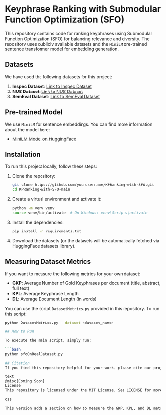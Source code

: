 # Keyphrase Ranking with Submodular Function Optimization (SFO)

This repository contains code for ranking keyphrases using Submodular Function Optimization (SFO) for balancing relevance and diversity. The repository uses publicly available datasets and the `MiniLM` pre-trained sentence transformer model for embedding generation.

## Datasets

We have used the following datasets for this project:

1. **Inspec Dataset**: [Link to Inspec Dataset](https://huggingface.co/datasets/memray/inspec/viewer/default/test?row=2)
2. **NUS Dataset**: [Link to NUS Dataset](https://huggingface.co/datasets/memray/nus/viewer/default/test)
3. **SemEval Dataset**: [Link to SemEval Dataset](https://huggingface.co/datasets/memray/semeval/viewer/default/test)

## Pre-trained Model

We use `MiniLM` for sentence embeddings. You can find more information about the model here:

- [MiniLM Model on HuggingFace](https://huggingface.co/sentence-transformers/all-MiniLM-L6-v2)

## Installation

To run this project locally, follow these steps:

1. Clone the repository:

    ```bash
    git clone https://github.com/yourusername/KPRanking-with-SFO.git
    cd KPRanking-with-SFO-main
    ```

2. Create a virtual environment and activate it:

    ```bash
    python -m venv venv
    source venv/bin/activate  # On Windows: venv\Scripts\activate
    ```

3. Install the dependencies:

    ```bash
    pip install -r requirements.txt
    ```

4. Download the datasets (or the datasets will be automatically fetched via HuggingFace datasets library).

## Measuring Dataset Metrics

If you want to measure the following metrics for your own dataset:

- **GKP**: Average Number of Gold Keyphrases per document (title, abstract, full text)
- **KPL**: Average Keyphrase Length
- **DL**: Average Document Length (in words)

You can use the script `DatasetMetrics.py` provided in this repository. To run this script:

```bash
python DatasetMetrics.py --dataset <dataset_name>

## How to Run

To execute the main script, simply run:

```bash
python sfoOnRealDataset.py

## Citation
If you find this repository helpful for your work, please cite our project:

text
@misc{Coming Soon}
License
This repository is licensed under the MIT License. See LICENSE for more details.

css

This version adds a section on how to measure the GKP, KPL, and DL metrics using the `DatasetMetrics.py` script. It provides a simple instruction on how to run it and what to expect.
